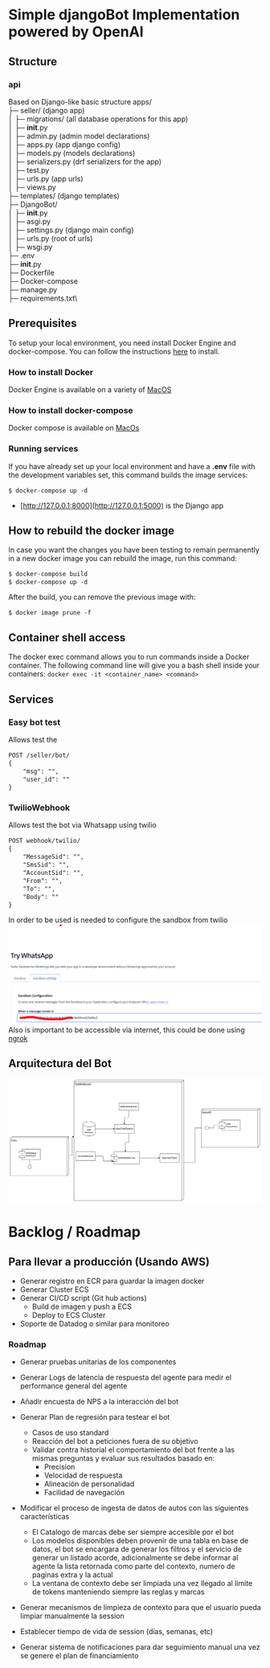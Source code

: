 # Simple djangoBot Implementation powered by OpenAI



## Structure

### api
Based on Django-like basic structure
apps/  \
├─ seller/ (django app) \
│  ├─ migrations/ (all database operations for this app)\
│  ├─ __init__.py\
│  ├─ admin.py (admin model declarations)\
│  ├─ apps.py (app django config)\
│  ├─ models.py (models declarations)\
│  ├─ serializers.py (drf serializers for the app)\
│  ├─ test.py\
│  ├─ urls.py (app urls)\
│  ├─ views.py \
├─ templates/ (django templates)\
├─ DjangoBot/\
│  ├─ __init__.py\
│  ├─ asgi.py\
│  ├─ settings.py  (django main config)\
│  ├─ urls.py   (root of urls)\
│  ├─ wsgi.py\
├─ .env\
├─ __init__.py\
├─ Dockerfile\
├─ Docker-compose\
├─ manage.py\
├─ requirements.txt\





## Prerequisites
To setup your local environment, you need install Docker Engine and docker-compose. You can follow the instructions [here](#How-to-install-Docker) to install.

### How to install Docker

Docker Engine is available on a variety of [MacOS](https://docs.docker.com/docker-for-mac/install/)

### How to install docker-compose

Docker compose is available on [MacOs](https://docs.docker.com/compose/install/)


### Running services

If you have already set up your local environment and have a **.env** file with the development variables set, this command builds the image  services:

```shell
$ docker-compose up -d
```
  - [http://127.0.0.1:8000](http://127.0.0.1:5000) is the Django app



## How to rebuild the docker image

In case you want the changes you have been testing to remain permanently in a new docker image you can rebuild the image, run this command:

```shell
$ docker-compose build
$ docker-compose up -d
```

After the build, you can remove the previous image with:

```shell
$ docker image prune -f
```

## Container shell access 

The docker exec command allows you to run commands inside a Docker container. The following command line will give you a bash shell inside your containers: `docker exec -it <container_name> <command>`



## Services

### Easy bot test
Allows test the 

```http
POST /seller/bot/
{
    "msg": "",
    "user_id": ""
}
```


### TwilioWebhook
Allows test the bot via Whatsapp using twilio 

```http
POST webhook/twilio/
{
    "MessageSid": "",
    "SmsSid": "",
    "AccountSid": "",
    "From": "",
    "To": "",
    "Body": ""
}
```
In order to be used is needed to configure the sandbox from twilio
![img.png](src/img2.png)
Also is important to be accessible via internet, this could be done using [ngrok](https://ngrok.com/use-cases/webhook-testing)


## Arquitectura del Bot 
![img.png](src/img.png)

# Backlog / Roadmap
## Para llevar a producción (Usando AWS)
- Generar registro en ECR para guardar la imagen docker
- Generar Cluster ECS
- Generar CI/CD script (Git hub actions)
	- Build de imagen y push a ECS 
	-  Deploy to ECS Cluster
- Soporte de Datadog o similar para monitoreo


### Roadmap
- Generar pruebas unitarias de los componentes
- Generar Logs de latencia de respuesta del agente para medir el performance general del agente
- Añadir encuesta de NPS a la interacción del bot 
- Generar Plan de regresión para testear el bot
	- Casos de uso standard
	- Reacción del bot a peticiones fuera de su objetivo 
	- Validar contra historial el comportamiento del bot frente a las mismas preguntas y evaluar sus resultados basado en:
		- Precision 
		- Velocidad de respuesta
		- Alineación de personalidad 
		- Facilidad de navegación
	
- Modificar el proceso de ingesta de datos de autos con las siguientes características
	- El Catalogo de marcas debe ser siempre accesible por el bot
	- Los modelos disponibles deben provenir de una tabla en base de datos, el bot se encargara de generar los filtros y el servicio de generar un listado acorde, adicionalmente se debe informar al agente la lista retornada como parte del contexto, numero de paginas extra y la actual
	- La ventana de contexto debe ser limpiada una vez llegado al limite de tokens manteniendo siempre las reglas y marcas
- Generar mecanismos de limpieza de contexto para que el usuario pueda limpiar manualmente la session
- Establecer tiempo de vida de session (días, semanas, etc)
- Generar sistema de notificaciones para dar seguimiento manual una vez se genere el plan de financiamiento 

